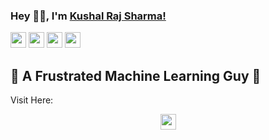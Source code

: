 ### Hey 👋🏽, I'm [Kushal Raj Sharma!](http://www.whoispythonist.me/) 
<p>
    <a href="mailto:kuxall0@gmail.com"><img src="https://img.shields.io/badge/Email-%23E4405F.svg?&style=for-the-badge&logo=gmail&logoColor=white" height=25></a>
  <a href="https://twitter.com/HYPEPythonist"><img src="https://img.shields.io/badge/twitter-%231DA1F2.svg?&style=for-the-badge&logo=twitter&logoColor=white" height=25></a>
  <a href="https://www.linkedin.com/in/pythonistkushal/"><img src="https://img.shields.io/badge/linkedin-%230077B5.svg?&style=for-the-badge&logo=linkedin&logoColor=white" height=25></a>
  <a href="https://www.instagram.com/pythonist__/"><img src="https://img.shields.io/badge/instagram-%23E4405F.svg?&style=for-the-badge&logo=instagram&logoColor=white" height=25></a>
</p>

## 👨 A Frustrated Machine Learning Guy 👨 
Visit Here:<br> <center> <a href="https://kuxall.github.io/"><img src="https://img.shields.io/badge/website-25D366?style=for-the-badge&logo=website&logoColor=white" height=25></a> </center>
